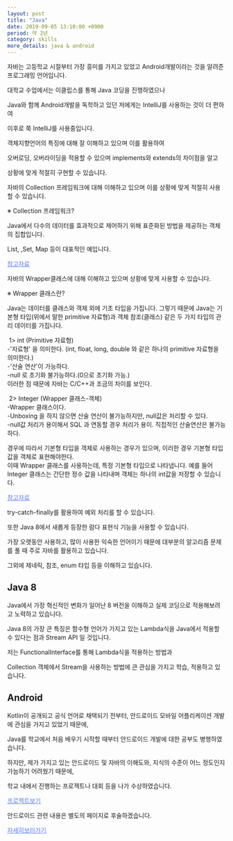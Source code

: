 ```yaml
---
layout: post
title: "Java"
date: 2019-09-05 13:10:00 +0900
period: 약 2년
category: skills
more_details: java & android 
---
```


자바는 고등학교 시절부터 가장 흥미를 가지고 있었고 Android개발이라는 것을
알려준 프로그래밍 언어입니다.

대학교 수업에서는 이클립스를 통해 Java 코딩을 진행하였으나 

Java와 함께 Android개발을 독학하고 있던 저에게는 IntelliJ를 사용하는 것이 더 편하여


이후로 쭉 IntelliJ를 사용중입니다.

객체지향언어의 특징에 대해 잘 이해하고 있으며 이를 활용하여 

오버로딩, 오버라이딩을 적용할 수 있으며 implements와 extends의 차이점을 알고 

상황에 맞게 적절히 구현할 수 있습니다.

자바의 Collection 프레임워크에 대해 이해하고 있으며 이를 상황에 맞게 적절히 사용할 수 있습니다.

※ Collection 프레임워크?

Java에서 다수의 데이터를 효과적으로 제어하기 위해 표준화된 방법을 제공하는 객체의 집합입니다. 

List, ,Set, Map 등이 대표적인 예입니다.

<a href="https://www.opentutorials.org/course/1223/6446" style="color: #5779ff" target="_blank">
<U>참고자료</U></a>

자바의 Wrapper클래스에 대해 이해하고 있으며 상황에 맞게 사용할 수 있습니다.

※ Wrapper 클래스란?

Java는 데이터를 클래스와 객체 외에 기초 타입을 가집니다. 그렇기 때문에 Java는 기본형 타입(위에서 말한 primitive 자료형)과 객체 참조(클래스) 같은 두 가지 타입의 관리 데이터를 가집니다.<br>

&nbsp;1> int (Primitive 자료형)<br>
-'자료형' 을 의미한다. (int, float, long, double 와 같은 하나의 primitive 자료형을 의미한다.)<br>
-'산술 연산'이 가능하다.<br>
-null 로 초기화 불가능하다.(0으로 초기화 가능.) <br>
이러한 점 때문에 자바는 C/C++과 조금의 차이를 보인다.<br>

&nbsp;2> Integer (Wrapper 클래스-객체)<br>
-Wrapper 클래스이다.<br>
-Unboxing 을 하지 않으면 산술 연산이 불가능하지만, null값은 처리할 수 있다.<br>
-null값 처리가 용이해서 SQL 과 연동할 경우 처리가 용이. 직접적인 산술연산은 불가능하다.<br>

경우에 따라서 기본형 타입을 객체로 사용하는 경우가 있으며, 이러한 경우 기본형 타입 값을 객체로 표현해야한다.<br>
이때 Wrapper 클래스를 사용하는데, 특정 기본형 타입으로 나타냅니다. 예를 들어 Integer 클래스는 간단한 정수 값을 나타내며 객체는 하나의 int값을 저장할 수 있습니다.<br>

<a href="https://growinglastcanyon.tistory.com/6" style="color: #5779ff" target="_blank">
<U>참고자료</U></a>

try-catch-finally를 활용하여 예외 처리를 할 수 있습니다.

또한 Java 8에서 새롭게 등장한 람다 표현식 기능을 사용할 수 있습니다.

가장 오랫동안 사용하고, 많이 사용한 익숙한 언어이기 때문에 대부분의 알고리즘 문제를 풀 때 주로 자바를 활용하고 있습니다.

그외에 제네릭, 참조, enum 타입 등을 이해하고 있습니다.

## Java 8

Java에서 가장 혁신적인 변화가 일어난 8 버전을 이해하고 실제 코딩으로 적용해보려고 노력하고 있습니다.

Java 8의 가장 큰 특징은 함수형 언어가 가지고 있는 Lambda식을 Java에서 적용할 수 있다는 점과 Stream API 일 것입니다. 

저는 FunctionalInterface를 통해 Lambda식을 적용하는 방법과 

Collection 객체에서 Stream을 사용하는 방법에 큰 관심을 가지고 학습, 적용하고 있습니다.

## Android

Kotlin이 공개되고 공식 언어로 채택되기 전부터, 안드로이드 모바일 어플리케이션 개발에 관심을 가지고 있었기 때문에, 

Java를 학교에서 처음 배우기 시작할 때부터 안드로이드 개발에 대한 공부도 병행하였습니다.

하지만, 제가 가지고 있는 안드로이드 및 자바의 이해도와, 지식의 수준이 어느 정도인지 가늠하기 어려웠기 때문에, 

학교 내에서 진행하는 프로젝트나 대회 등을 나가 수상하였습니다.

<a href="https://seosungjoon.github.io/category/project/" style="color: #5779ff">
<U>프로젝트보기</U></a>

안드로이드 관련 내용은 별도의 페이지로 후술하겠습니다.

<a href="https://seosungjoon.github.io/skills/2019/09/05/Android/" style="color: #5779ff">
<U>자세히보러가기</U></a>
